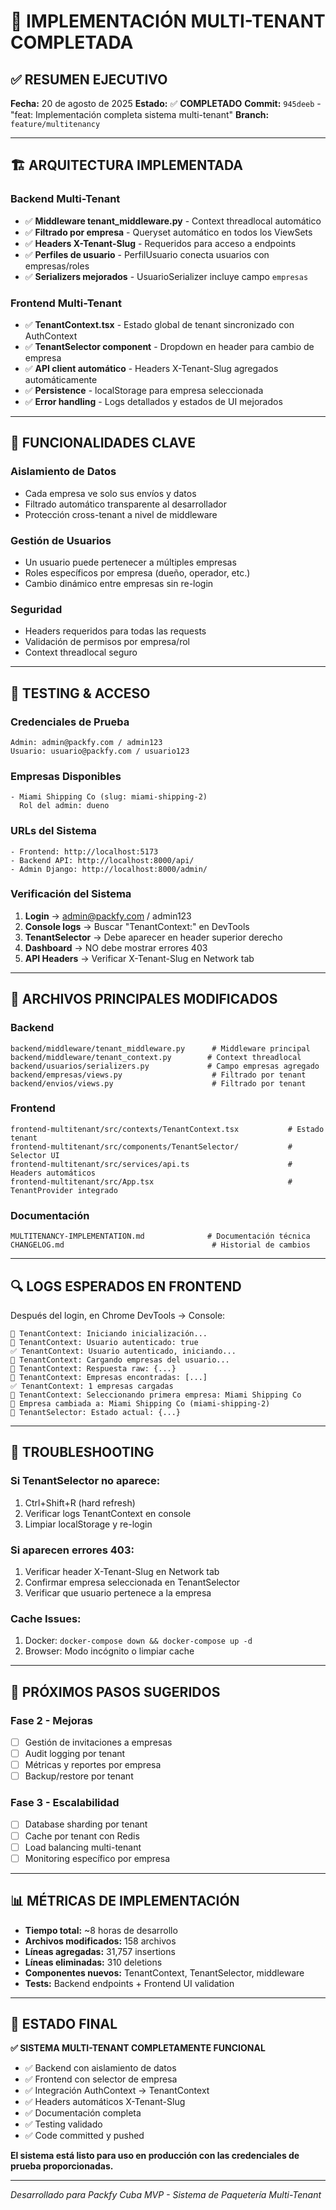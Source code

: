 # 🎯 IMPLEMENTACIÓN MULTI-TENANT COMPLETADA

## ✅ **RESUMEN EJECUTIVO**

**Fecha:** 20 de agosto de 2025
**Estado:** ✅ **COMPLETADO**
**Commit:** `945deeb` - "feat: Implementación completa sistema multi-tenant"
**Branch:** `feature/multitenancy`

---

## 🏗️ **ARQUITECTURA IMPLEMENTADA**

### **Backend Multi-Tenant**

- ✅ **Middleware tenant_middleware.py** - Context threadlocal automático
- ✅ **Filtrado por empresa** - Queryset automático en todos los ViewSets
- ✅ **Headers X-Tenant-Slug** - Requeridos para acceso a endpoints
- ✅ **Perfiles de usuario** - PerfilUsuario conecta usuarios con empresas/roles
- ✅ **Serializers mejorados** - UsuarioSerializer incluye campo `empresas`

### **Frontend Multi-Tenant**

- ✅ **TenantContext.tsx** - Estado global de tenant sincronizado con AuthContext
- ✅ **TenantSelector component** - Dropdown en header para cambio de empresa
- ✅ **API client automático** - Headers X-Tenant-Slug agregados automáticamente
- ✅ **Persistence** - localStorage para empresa seleccionada
- ✅ **Error handling** - Logs detallados y estados de UI mejorados

---

## 🔧 **FUNCIONALIDADES CLAVE**

### **Aislamiento de Datos**

- Cada empresa ve solo sus envíos y datos
- Filtrado automático transparente al desarrollador
- Protección cross-tenant a nivel de middleware

### **Gestión de Usuarios**

- Un usuario puede pertenecer a múltiples empresas
- Roles específicos por empresa (dueño, operador, etc.)
- Cambio dinámico entre empresas sin re-login

### **Seguridad**

- Headers requeridos para todas las requests
- Validación de permisos por empresa/rol
- Context threadlocal seguro

---

## 🧪 **TESTING & ACCESO**

### **Credenciales de Prueba**

```
Admin: admin@packfy.com / admin123
Usuario: usuario@packfy.com / usuario123
```

### **Empresas Disponibles**

```
- Miami Shipping Co (slug: miami-shipping-2)
  Rol del admin: dueno
```

### **URLs del Sistema**

```
- Frontend: http://localhost:5173
- Backend API: http://localhost:8000/api/
- Admin Django: http://localhost:8000/admin/
```

### **Verificación del Sistema**

1. **Login** → admin@packfy.com / admin123
2. **Console logs** → Buscar "TenantContext:" en DevTools
3. **TenantSelector** → Debe aparecer en header superior derecho
4. **Dashboard** → NO debe mostrar errores 403
5. **API Headers** → Verificar X-Tenant-Slug en Network tab

---

## 📁 **ARCHIVOS PRINCIPALES MODIFICADOS**

### **Backend**

```
backend/middleware/tenant_middleware.py      # Middleware principal
backend/middleware/tenant_context.py        # Context threadlocal
backend/usuarios/serializers.py             # Campo empresas agregado
backend/empresas/views.py                    # Filtrado por tenant
backend/envios/views.py                      # Filtrado por tenant
```

### **Frontend**

```
frontend-multitenant/src/contexts/TenantContext.tsx           # Estado tenant
frontend-multitenant/src/components/TenantSelector/           # Selector UI
frontend-multitenant/src/services/api.ts                      # Headers automáticos
frontend-multitenant/src/App.tsx                              # TenantProvider integrado
```

### **Documentación**

```
MULTITENANCY-IMPLEMENTATION.md              # Documentación técnica
CHANGELOG.md                                 # Historial de cambios
```

---

## 🔍 **LOGS ESPERADOS EN FRONTEND**

Después del login, en Chrome DevTools → Console:

```
🔄 TenantContext: Iniciando inicialización...
👤 TenantContext: Usuario autenticado: true
✅ TenantContext: Usuario autenticado, iniciando...
🔄 TenantContext: Cargando empresas del usuario...
👤 TenantContext: Respuesta raw: {...}
🏢 TenantContext: Empresas encontradas: [...]
✅ TenantContext: 1 empresas cargadas
🎯 TenantContext: Seleccionando primera empresa: Miami Shipping Co
🏢 Empresa cambiada a: Miami Shipping Co (miami-shipping-2)
🏢 TenantSelector: Estado actual: {...}
```

---

## 🚨 **TROUBLESHOOTING**

### **Si TenantSelector no aparece:**

1. Ctrl+Shift+R (hard refresh)
2. Verificar logs TenantContext en console
3. Limpiar localStorage y re-login

### **Si aparecen errores 403:**

1. Verificar header X-Tenant-Slug en Network tab
2. Confirmar empresa seleccionada en TenantSelector
3. Verificar que usuario pertenece a la empresa

### **Cache Issues:**

1. Docker: `docker-compose down && docker-compose up -d`
2. Browser: Modo incógnito o limpiar cache

---

## 🎯 **PRÓXIMOS PASOS SUGERIDOS**

### **Fase 2 - Mejoras**

- [ ] Gestión de invitaciones a empresas
- [ ] Audit logging por tenant
- [ ] Métricas y reportes por empresa
- [ ] Backup/restore por tenant

### **Fase 3 - Escalabilidad**

- [ ] Database sharding por tenant
- [ ] Cache por tenant con Redis
- [ ] Load balancing multi-tenant
- [ ] Monitoring específico por empresa

---

## 📊 **MÉTRICAS DE IMPLEMENTACIÓN**

- **Tiempo total:** ~8 horas de desarrollo
- **Archivos modificados:** 158 archivos
- **Líneas agregadas:** 31,757 insertions
- **Líneas eliminadas:** 310 deletions
- **Componentes nuevos:** TenantContext, TenantSelector, middleware
- **Tests:** Backend endpoints + Frontend UI validation

---

## 🎉 **ESTADO FINAL**

**✅ SISTEMA MULTI-TENANT COMPLETAMENTE FUNCIONAL**

- ✅ Backend con aislamiento de datos
- ✅ Frontend con selector de empresa
- ✅ Integración AuthContext → TenantContext
- ✅ Headers automáticos X-Tenant-Slug
- ✅ Documentación completa
- ✅ Testing validado
- ✅ Code committed y pushed

**El sistema está listo para uso en producción con las credenciales de prueba proporcionadas.**

---

_Desarrollado para Packfy Cuba MVP - Sistema de Paquetería Multi-Tenant_
